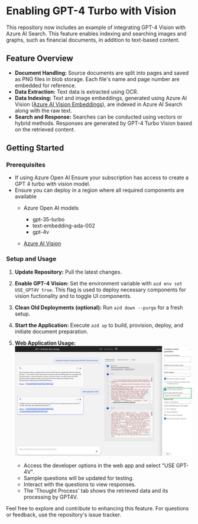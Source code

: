 # Enabling GPT-4 Turbo with Vision

This repository now includes an example of integrating GPT-4 Vision with Azure AI Search. This feature enables indexing and searching images and graphs, such as financial documents, in addition to text-based content.

## Feature Overview

- **Document Handling:** Source documents are split into pages and saved as PNG files in blob storage. Each file's name and page number are embedded for reference.
- **Data Extraction:** Text data is extracted using OCR.
- **Data Indexing:** Text and image embeddings, generated using Azure AI Vision ([Azure AI Vision Embeddings](https://learn.microsoft.com/en-us/azure/ai-services/openai/how-to/embeddings?tabs=console)), are indexed in Azure AI Search along with the raw text.
- **Search and Response:** Searches can be conducted using vectors or hybrid methods. Responses are generated by GPT-4 Turbo Vision based on the retrieved content.

## Getting Started

### Prerequisites
- If using Azure Open AI Ensure your subscription has access to create a GPT 4 turbo with vision model.
- Ensure you can deploy in a region where all required components are available
    - Azure Open AI models  
        - gpt-35-turbo
        - text-embedding-ada-002
        - gpt-4v

    - [Azure AI Vision](https://learn.microsoft.com/en-us/azure/ai-services/computer-vision/)

### Setup and Usage

1. **Update Repository:**
   Pull the latest changes.

2. **Enable GPT-4 Vision:**
   Set the environment variable with `azd env set USE_GPT4V true`. This flag is used to deploy necessary components for vision fuctionality and to toggle UI components.

3. **Clean Old Deployments (optional):**
   Run `azd down --purge` for a fresh setup.

4. **Start the Application:**
   Execute `azd up` to build, provision, deploy, and initiate document preparation.


5. **Web Application Usage:**
    ![GPT4V configuration screenshot](./gpt4v.png)
   - Access the developer options in the web app and select "USE GPT-4V".
   - Sample questions will be updated for testing.
   - Interact with the questions to view responses.
   - The 'Thought Process' tab shows the retrieved data and its processing by GPT4V.

Feel free to explore and contribute to enhancing this feature. For questions or feedback, use the repository's issue tracker.
